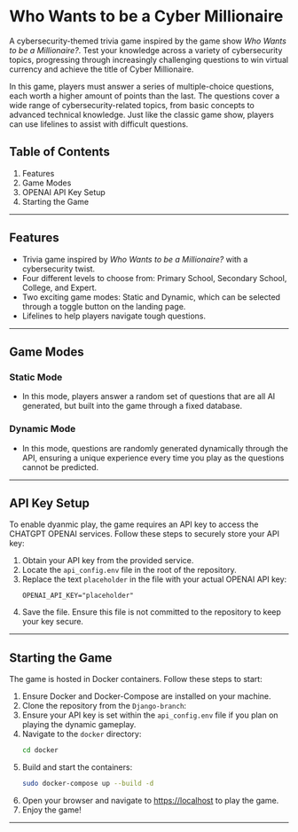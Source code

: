 # Who Wants to be a Cyber Millionaire

A cybersecurity-themed trivia game inspired by the game show *Who Wants to be a Millionaire?*. Test your knowledge across a variety of cybersecurity topics, progressing through increasingly challenging questions to win virtual currency and achieve the title of Cyber Millionaire.

In this game, players must answer a series of multiple-choice questions, each worth a higher amount of points than the last. The questions cover a wide range of cybersecurity-related topics, from basic concepts to advanced technical knowledge. Just like the classic game show, players can use lifelines to assist with difficult questions.

## Table of Contents

1. Features 
2. Game Modes
3. OPENAI API Key Setup
4. Starting the Game

---

## Features

- Trivia game inspired by *Who Wants to be a Millionaire?* with a cybersecurity twist.
- Four different levels to choose from: Primary School, Secondary School, College, and Expert.
- Two exciting game modes: Static and Dynamic, which can be selected through a toggle button on the landing page.
- Lifelines to help players navigate tough questions.

---

## Game Modes

### Static Mode
- In this mode, players answer a random set of questions that are all AI generated, but built into the game through a fixed database.

### Dynamic Mode
- In this mode, questions are randomly generated dynamically through the API, ensuring a unique experience every time you play as the questions cannot be predicted.

---

## API Key Setup

To enable dyanmic play, the game requires an API key to access the CHATGPT OPENAI services. Follow these steps to securely store your API key:

1. Obtain your API key from the provided service.
2. Locate the `api_config.env` file in the root of the repository.
3. Replace the text `placeholder` in the file with your actual OPENAI API key:
   ```
   OPENAI_API_KEY="placeholder"
   ```
4. Save the file. Ensure this file is not committed to the repository to keep your key secure.

---

## Starting the Game

The game is hosted in Docker containers. Follow these steps to start:

1. Ensure Docker and Docker-Compose are installed on your machine.
2. Clone the repository from the `Django-branch`:
3. Ensure your API key is set within the `api_config.env` file if you plan on playing the dynamic gameplay.
4. Navigate to the `docker` directory:
   ```bash
   cd docker
   ```
5. Build and start the containers:
   ```bash
   sudo docker-compose up --build -d
   ```
6. Open your browser and navigate to [https://localhost](https://localhost) to play the game.
7. Enjoy the game!

---

